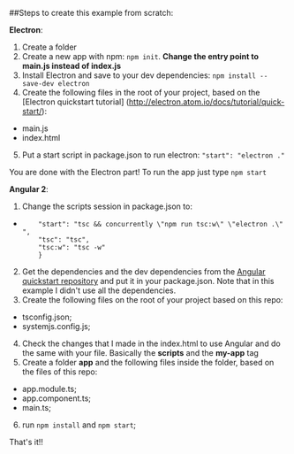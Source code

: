 ##Steps to create this example from scratch:

**Electron**:

1. Create a folder
2. Create a new app with npm: `npm init`. **Change the entry point to main.js instead of index.js**
3. Install Electron and save to your dev dependencies: `npm install --save-dev electron`
4. Create the following files in the root of your project, based on the [Electron quickstart tutorial] (http://electron.atom.io/docs/tutorial/quick-start/):
- main.js
- index.html
5. Put a start script in package.json to run electron: `"start": "electron ."`

You are done with the Electron part! To run the app just type `npm start`

**Angular 2**:

1. Change the scripts session in package.json to:
- ```"scripts": {
      "start": "tsc && concurrently \"npm run tsc:w\" \"electron .\" ",
      "tsc": "tsc",
      "tsc:w": "tsc -w"
      }      
2. Get the dependencies and the dev dependencies from the [Angular quickstart repository](https://github.com/angular/quickstart) and put it in your package.json. Note that in this example I didn't use all the dependencies.
3. Create the following files on the root of your project based on this repo:
- tsconfig.json;
- systemjs.config.js;
4. Check the changes that I made in the index.html to use Angular and do the same with your file. Basically the **scripts** and the **my-app** tag
5. Create a folder **app** and the following files inside the folder, based on the files of this repo:
-  app.module.ts;
- app.component.ts;
- main.ts;
6. run `npm install` and `npm start`;

That's it!!
